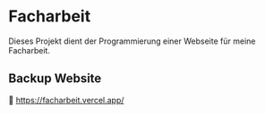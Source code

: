 # Facharbeit
Dieses Projekt dient der Programmierung einer Webseite für meine Facharbeit.

## Backup Website
🔗 https://facharbeit.vercel.app/
